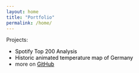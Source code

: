 ```yaml
---
layout: home
title: "Portfolio"
permalink: /home/
---
```


Projects:
- <a style="text-decoration:none; color: black;" href="https://hugolargo.github.io/slides.html">Spotify Top 200 Analysis</a>
- <a style="text-decoration:none; color: black;" href="https://hugolargo.github.io/weather_germany.html">Historic animated temperature map of Germany</a>
- more on <a style="color: black;" href="https://github.com/hugolargo">GitHub</a>

